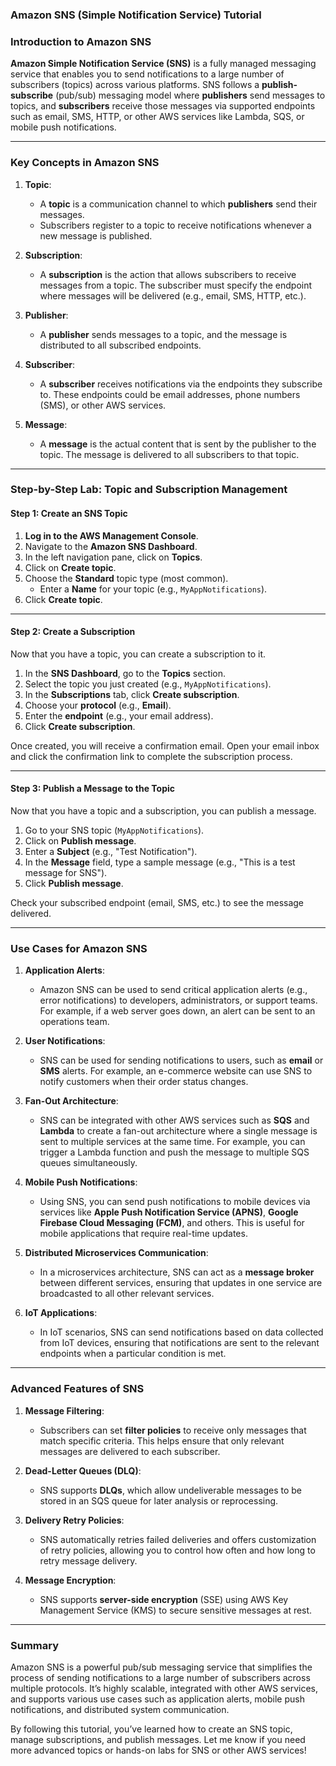 ### **Amazon SNS (Simple Notification Service) Tutorial**

### **Introduction to Amazon SNS**

**Amazon Simple Notification Service (SNS)** is a fully managed messaging service that enables you to send notifications to a large number of subscribers (topics) across various platforms. SNS follows a **publish-subscribe** (pub/sub) messaging model where **publishers** send messages to topics, and **subscribers** receive those messages via supported endpoints such as email, SMS, HTTP, or other AWS services like Lambda, SQS, or mobile push notifications.

---

### **Key Concepts in Amazon SNS**

1. **Topic**:
   - A **topic** is a communication channel to which **publishers** send their messages.
   - Subscribers register to a topic to receive notifications whenever a new message is published.
   
2. **Subscription**:
   - A **subscription** is the action that allows subscribers to receive messages from a topic. The subscriber must specify the endpoint where messages will be delivered (e.g., email, SMS, HTTP, etc.).
   
3. **Publisher**:
   - A **publisher** sends messages to a topic, and the message is distributed to all subscribed endpoints.
   
4. **Subscriber**:
   - A **subscriber** receives notifications via the endpoints they subscribe to. These endpoints could be email addresses, phone numbers (SMS), or other AWS services.
   
5. **Message**:
   - A **message** is the actual content that is sent by the publisher to the topic. The message is delivered to all subscribers to that topic.

---

### **Step-by-Step Lab: Topic and Subscription Management**

#### **Step 1: Create an SNS Topic**

1. **Log in to the AWS Management Console**.
2. Navigate to the **Amazon SNS Dashboard**.
3. In the left navigation pane, click on **Topics**.
4. Click on **Create topic**.
5. Choose the **Standard** topic type (most common). 
   - Enter a **Name** for your topic (e.g., `MyAppNotifications`).
6. Click **Create topic**.

---

#### **Step 2: Create a Subscription**

Now that you have a topic, you can create a subscription to it.

1. In the **SNS Dashboard**, go to the **Topics** section.
2. Select the topic you just created (e.g., `MyAppNotifications`).
3. In the **Subscriptions** tab, click **Create subscription**.
4. Choose your **protocol** (e.g., **Email**).
5. Enter the **endpoint** (e.g., your email address).
6. Click **Create subscription**.

Once created, you will receive a confirmation email. Open your email inbox and click the confirmation link to complete the subscription process.

---

#### **Step 3: Publish a Message to the Topic**

Now that you have a topic and a subscription, you can publish a message.

1. Go to your SNS topic (`MyAppNotifications`).
2. Click on **Publish message**.
3. Enter a **Subject** (e.g., "Test Notification").
4. In the **Message** field, type a sample message (e.g., "This is a test message for SNS").
5. Click **Publish message**.

Check your subscribed endpoint (email, SMS, etc.) to see the message delivered.

---

### **Use Cases for Amazon SNS**

1. **Application Alerts**:
   - Amazon SNS can be used to send critical application alerts (e.g., error notifications) to developers, administrators, or support teams. For example, if a web server goes down, an alert can be sent to an operations team.

2. **User Notifications**:
   - SNS can be used for sending notifications to users, such as **email** or **SMS** alerts. For example, an e-commerce website can use SNS to notify customers when their order status changes.

3. **Fan-Out Architecture**:
   - SNS can be integrated with other AWS services such as **SQS** and **Lambda** to create a fan-out architecture where a single message is sent to multiple services at the same time. For example, you can trigger a Lambda function and push the message to multiple SQS queues simultaneously.

4. **Mobile Push Notifications**:
   - Using SNS, you can send push notifications to mobile devices via services like **Apple Push Notification Service (APNS)**, **Google Firebase Cloud Messaging (FCM)**, and others. This is useful for mobile applications that require real-time updates.

5. **Distributed Microservices Communication**:
   - In a microservices architecture, SNS can act as a **message broker** between different services, ensuring that updates in one service are broadcasted to all other relevant services.

6. **IoT Applications**:
   - In IoT scenarios, SNS can send notifications based on data collected from IoT devices, ensuring that notifications are sent to the relevant endpoints when a particular condition is met.

---

### **Advanced Features of SNS**

1. **Message Filtering**:
   - Subscribers can set **filter policies** to receive only messages that match specific criteria. This helps ensure that only relevant messages are delivered to each subscriber.
   
2. **Dead-Letter Queues (DLQ)**:
   - SNS supports **DLQs**, which allow undeliverable messages to be stored in an SQS queue for later analysis or reprocessing.

3. **Delivery Retry Policies**:
   - SNS automatically retries failed deliveries and offers customization of retry policies, allowing you to control how often and how long to retry message delivery.

4. **Message Encryption**:
   - SNS supports **server-side encryption** (SSE) using AWS Key Management Service (KMS) to secure sensitive messages at rest.

---

### **Summary**

Amazon SNS is a powerful pub/sub messaging service that simplifies the process of sending notifications to a large number of subscribers across multiple protocols. It’s highly scalable, integrated with other AWS services, and supports various use cases such as application alerts, mobile push notifications, and distributed system communication.

By following this tutorial, you’ve learned how to create an SNS topic, manage subscriptions, and publish messages. Let me know if you need more advanced topics or hands-on labs for SNS or other AWS services!
